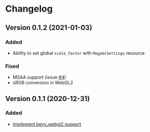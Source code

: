 # Changelog

## Version 0.1.2 (2021-01-03)

### Added 

* Ability to set global `scale_factor` with `MegaUiSettings` resource

### Fixed

* MSAA support (issue [#4](https://github.com/mvlabat/bevy_megaui/issues/4))
* sRGB conversion in WebGL2

## Version 0.1.1 (2020-12-31)

### Added 

* [Implement bevy_webgl2 support](https://github.com/mvlabat/bevy_megaui/pull/3)
